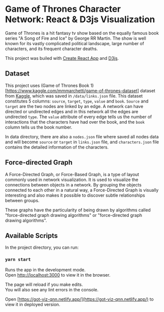 # Game of Thrones Character Network: React & D3js Visualization

Game of Thrones is a hit fantasy tv show based on the equally famous book series "A Song of Fire and Ice" by George RR Martin. The show is well known for its vastly complicated political landscape, large number of characters, and its frequent character deaths.

This project was builed with [Create React App](https://github.com/facebook/create-react-app) and [D3js](https://d3js.org/).

## Dataset

This project uses (Game of Thrones Book 1)[https://www.kaggle.com/mmmarchetti/game-of-thrones-dataset] dataset from [Kaggle](https://www.kaggle.com/), which was saved in `/data/links.json` file. This dataset constitutes 5 columns: `source`, `target`, `type`, `value` and `book`. `Source` and `target` are the two nodes are linked by an edge. A network can have directed or undirected edges and in this network all the edges are undirected `type`. The `value` attribute of every edge tells us the number of interactions that the characters have had over the book, and the `book` column tells us the book number.

In data directory, there are also a `nodes.json` file where saved all nodes data and will become `source` or `target` in `links.json` file, and `characters.json` file contains the detailed information of the characters.

## Force-directed Graph

A Force-Directed Graph, or Force-Based Graph, is a type of layout commonly used in network visualization. It is used to visualize the connections between objects in a network. By grouping the objects connected to each other in a natural way, a Force-Directed Graph is visually interesting and also makes it possible to discover subtle relationships between groups.

These graphs have the particularity of being drawn by algorithms called "force-directed graph drawing algorithms" or "force-directed graph drawing algorithms".

## Available Scripts

In the project directory, you can run:

### `yarn start`

Runs the app in the development mode.\
Open [http://localhost:3000](http://localhost:3000) to view it in the browser.

The page will reload if you make edits.\
You will also see any lint errors in the console.

Open [https://got-viz-qnn.netlify.app/](https://got-viz-qnn.netlify.app/) to view it in deployed version.